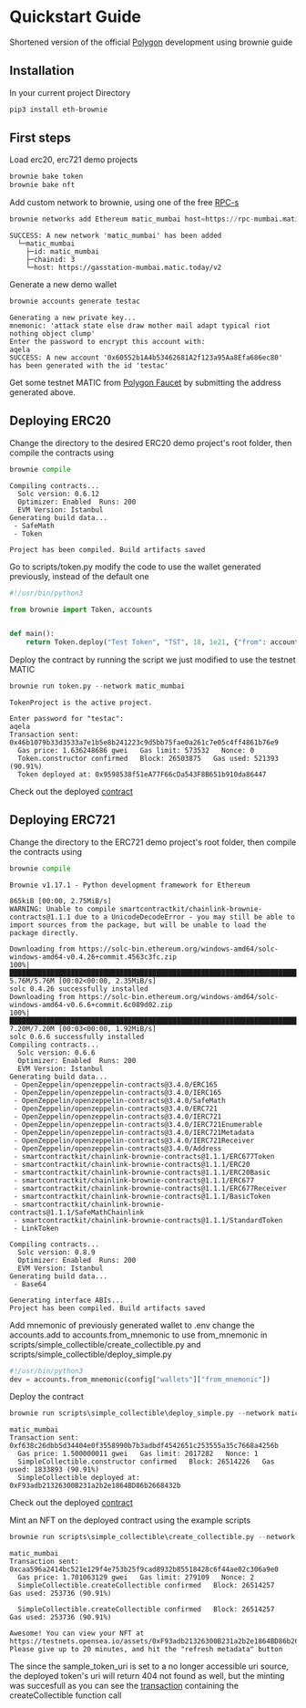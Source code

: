 # Quickstart Guide

Shortened version of the official [Polygon](https://docs.polygon.technology/docs/develop/quicknode/) development using brownie guide

## Installation

In your current project Directory

```bash
pip3 install eth-brownie
```

## First steps

Load erc20, erc721 demo projects

```python
brownie bake token
brownie bake nft
```

Add custom network to brownie, using one of the free [RPC-s](https://docs.polygon.technology/docs/develop/network-details/network/#:~:text=https%3A//rpc%2Dmainnet.matic.quiknode.pro)

```python
brownie networks add Ethereum matic_mumbai host=https://rpc-mumbai.matic.today chainid=3
```

```output
SUCCESS: A new network 'matic_mumbai' has been added
  └─matic_mumbai
    ├─id: matic_mumbai
    ├─chainid: 3
    └─host: https://gasstation-mumbai.matic.today/v2
```

Generate a new demo wallet

```python
brownie accounts generate testac
```

```output
Generating a new private key...
mnemonic: 'attack state else draw mother mail adapt typical riot nothing object clump'
Enter the password to encrypt this account with:
aqela
SUCCESS: A new account '0x60552b1A4b53462681A2f123a95Aa8Efa686ec80' has been generated with the id 'testac'
```

Get some testnet MATIC from [Polygon Faucet](https://faucet.polygon.technology/) by submitting the address generated above.

## Deploying ERC20

Change the directory to the desired ERC20 demo project's root folder, then compile the contracts using

```python
brownie compile
```

```output
Compiling contracts...
  Solc version: 0.6.12
  Optimizer: Enabled  Runs: 200
  EVM Version: Istanbul
Generating build data...
 - SafeMath
 - Token

Project has been compiled. Build artifacts saved
```

Go to scripts/token.py modify the code to use the wallet generated previously, instead of the default one

```python
#!/usr/bin/python3

from brownie import Token, accounts


def main():
    return Token.deploy("Test Token", "TST", 18, 1e21, {"from": accounts.load("testac")})

```

Deploy the contract by running the script we just modified to use the testnet MATIC

```python
brownie run token.py --network matic_mumbai
```

```output
TokenProject is the active project.

Enter password for "testac":
aqela
Transaction sent: 0x46b1079b33d3533a7e1b5e8b241223c9d5bb75fae0a261c7e05c4ff4861b76e9
  Gas price: 1.636248686 gwei   Gas limit: 573532   Nonce: 0
  Token.constructor confirmed   Block: 26503875   Gas used: 521393 (90.91%)
  Token deployed at: 0x9598538f51eA77F66cDa543F8B651b910da86447
```

Check out the deployed [contract](https://mumbai.polygonscan.com/address/0x9598538f51eA77F66cDa543F8B651b910da86447)

## Deploying ERC721

Change the directory to the ERC721 demo project's root folder, then compile the contracts using

```python
brownie compile
```

```output
Brownie v1.17.1 - Python development framework for Ethereum

865kiB [00:00, 2.75MiB/s]
WARNING: Unable to compile smartcontractkit/chainlink-brownie-contracts@1.1.1 due to a UnicodeDecodeError - you may still be able to import sources from the package, but will be unable to load the package directly.

Downloading from https://solc-bin.ethereum.org/windows-amd64/solc-windows-amd64-v0.4.26+commit.4563c3fc.zip
100%|██████████████████████████████████████████████████████████████████████████████████████████████████████████████████████████████████████████████████████████████████████████████████████████████████| 5.76M/5.76M [00:02<00:00, 2.35MiB/s]
solc 0.4.26 successfully installed
Downloading from https://solc-bin.ethereum.org/windows-amd64/solc-windows-amd64-v0.6.6+commit.6c089d02.zip
100%|██████████████████████████████████████████████████████████████████████████████████████████████████████████████████████████████████████████████████████████████████████████████████████████████████| 7.20M/7.20M [00:03<00:00, 1.92MiB/s]
solc 0.6.6 successfully installed
Compiling contracts...
  Solc version: 0.6.6
  Optimizer: Enabled  Runs: 200
  EVM Version: Istanbul
Generating build data...
 - OpenZeppelin/openzeppelin-contracts@3.4.0/ERC165
 - OpenZeppelin/openzeppelin-contracts@3.4.0/IERC165
 - OpenZeppelin/openzeppelin-contracts@3.4.0/SafeMath
 - OpenZeppelin/openzeppelin-contracts@3.4.0/ERC721
 - OpenZeppelin/openzeppelin-contracts@3.4.0/IERC721
 - OpenZeppelin/openzeppelin-contracts@3.4.0/IERC721Enumerable
 - OpenZeppelin/openzeppelin-contracts@3.4.0/IERC721Metadata
 - OpenZeppelin/openzeppelin-contracts@3.4.0/IERC721Receiver
 - OpenZeppelin/openzeppelin-contracts@3.4.0/Address
 - smartcontractkit/chainlink-brownie-contracts@1.1.1/ERC677Token
 - smartcontractkit/chainlink-brownie-contracts@1.1.1/ERC20
 - smartcontractkit/chainlink-brownie-contracts@1.1.1/ERC20Basic
 - smartcontractkit/chainlink-brownie-contracts@1.1.1/ERC677
 - smartcontractkit/chainlink-brownie-contracts@1.1.1/ERC677Receiver
 - smartcontractkit/chainlink-brownie-contracts@1.1.1/BasicToken
 - smartcontractkit/chainlink-brownie-contracts@1.1.1/SafeMathChainlink
 - smartcontractkit/chainlink-brownie-contracts@1.1.1/StandardToken
 - LinkToken

Compiling contracts...
  Solc version: 0.8.9
  Optimizer: Enabled  Runs: 200
  EVM Version: Istanbul
Generating build data...
 - Base64

Generating interface ABIs...
Project has been compiled. Build artifacts saved
```

Add mnemonic of previously generated wallet to .env
change the accounts.add to accounts.from_mnemonic to use from_mnemonic in scripts/simple_collectible/create_collectible.py and scripts/simple_collectible/deploy_simple.py

```python
#!/usr/bin/python3
dev = accounts.from_mnemonic(config["wallets"]["from_mnemonic"])
```

Deploy the contract

```python
brownie run scripts\simple_collectible\deploy_simple.py --network matic_mumbai
```

```output
matic_mumbai
Transaction sent: 0xf638c26dbb5d34404e0f3558990b7b3adbdf4542651c253555a35c7668a4256b
  Gas price: 1.500000011 gwei   Gas limit: 2017282   Nonce: 1
  SimpleCollectible.constructor confirmed   Block: 26514226   Gas used: 1833893 (90.91%)
  SimpleCollectible deployed at: 0xF93adb21326300B231a2b2e1864BD86b2668432b
```

Check out the deployed [contract](https://mumbai.polygonscan.com/address/0xF93adb21326300B231a2b2e1864BD86b2668432b)

Mint an NFT on the deployed contract using the example scripts

```python
brownie run scripts\simple_collectible\create_collectible.py --network matic_mumbai
```

```output
matic_mumbai
Transaction sent: 0xcaa596a2414bc521e129f4e753b25f9cad8932b85518428c6f44ae02c306a9e0
  Gas price: 1.701063129 gwei   Gas limit: 279109   Nonce: 2
  SimpleCollectible.createCollectible confirmed   Block: 26514257   Gas used: 253736 (90.91%)

  SimpleCollectible.createCollectible confirmed   Block: 26514257   Gas used: 253736 (90.91%)

Awesome! You can view your NFT at https://testnets.opensea.io/assets/0xF93adb21326300B231a2b2e1864BD86b2668432b/0
Please give up to 20 minutes, and hit the "refresh metadata" button
```

The since the sample_token_uri is set to a no longer accessible uri source, the deployed token's uri will return 404 not found as well, but the minting was succesfull as you can see the [transaction](https://mumbai.polygonscan.com/tx/0xcaa596a2414bc521e129f4e753b25f9cad8932b85518428c6f44ae02c306a9e0) containing the createCollectible function call
